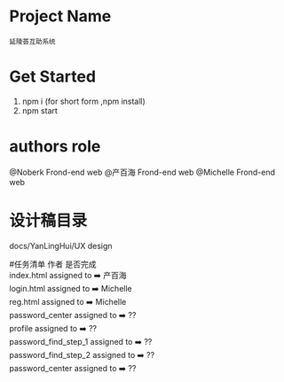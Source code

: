 # Project Name 
    延陵荟互助系统

# Get Started
1) npm i (for short form ,npm install)
2) npm start

# authors                  role
@Noberk         Frond-end web 
@产百海          Frond-end web 
@Michelle       Frond-end web 

# 设计稿目录
docs/YanLingHui/UX design

#任务清单       作者       是否完成<br>
index.html   assigned to    ➡️  产百海<br>
login.html    assigned to    ➡️  Michelle<br>
reg.html      assigned to    ➡️  Michelle<br>
password_center  assigned to ➡️  ??<br>
profile   assigned to ➡️  ??<br>
password_find_step_1  assigned to ➡️  ??<br>
password_find_step_2  assigned to ➡️  ??<br>
password_center  assigned to ➡️  ??<br>





